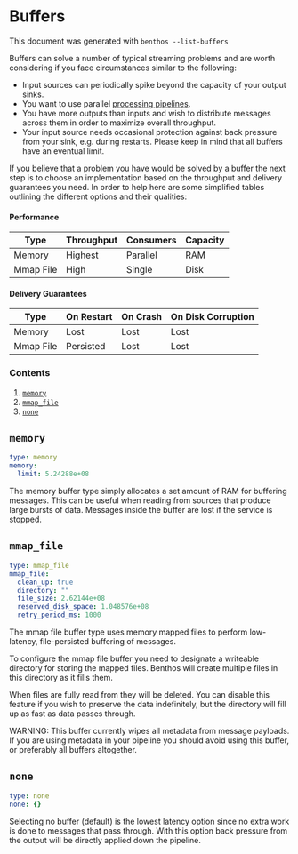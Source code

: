 Buffers
=======

This document was generated with `benthos --list-buffers`

Buffers can solve a number of typical streaming problems and are worth
considering if you face circumstances similar to the following:

- Input sources can periodically spike beyond the capacity of your output sinks.
- You want to use parallel [processing pipelines](../pipeline.md).
- You have more outputs than inputs and wish to distribute messages across them
  in order to maximize overall throughput.
- Your input source needs occasional protection against back pressure from your
  sink, e.g. during restarts. Please keep in mind that all buffers have an
  eventual limit.

If you believe that a problem you have would be solved by a buffer the next step
is to choose an implementation based on the throughput and delivery guarantees
you need. In order to help here are some simplified tables outlining the
different options and their qualities:

#### Performance

| Type      | Throughput | Consumers | Capacity |
| --------- | ---------- | --------- | -------- |
| Memory    | Highest    | Parallel  | RAM      |
| Mmap File | High       | Single    | Disk     |

#### Delivery Guarantees

| Type      | On Restart | On Crash  | On Disk Corruption |
| --------- | ---------- | --------- | ------------------ |
| Memory    | Lost       | Lost      | Lost               |
| Mmap File | Persisted  | Lost      | Lost               |

### Contents

1. [`memory`](#memory)
2. [`mmap_file`](#mmap_file)
3. [`none`](#none)

## `memory`

``` yaml
type: memory
memory:
  limit: 5.24288e+08
```

The memory buffer type simply allocates a set amount of RAM for buffering
messages. This can be useful when reading from sources that produce large bursts
of data. Messages inside the buffer are lost if the service is stopped.

## `mmap_file`

``` yaml
type: mmap_file
mmap_file:
  clean_up: true
  directory: ""
  file_size: 2.62144e+08
  reserved_disk_space: 1.048576e+08
  retry_period_ms: 1000
```

The mmap file buffer type uses memory mapped files to perform low-latency,
file-persisted buffering of messages.

To configure the mmap file buffer you need to designate a writeable directory
for storing the mapped files. Benthos will create multiple files in this
directory as it fills them.

When files are fully read from they will be deleted. You can disable this
feature if you wish to preserve the data indefinitely, but the directory will
fill up as fast as data passes through.

WARNING: This buffer currently wipes all metadata from message payloads. If you
are using metadata in your pipeline you should avoid using this buffer, or
preferably all buffers altogether.

## `none`

``` yaml
type: none
none: {}
```

Selecting no buffer (default) is the lowest latency option since no extra work
is done to messages that pass through. With this option back pressure from the
output will be directly applied down the pipeline.
